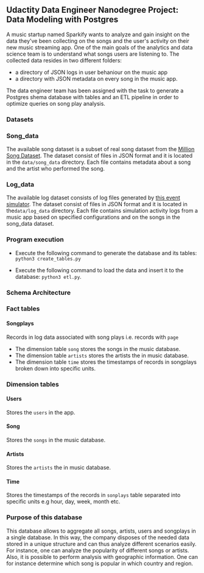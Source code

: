 ## Udactity Data Engineer Nanodegree Project: Data Modeling with Postgres

A music startup named Sparkify wants to analyze and gain insight on the data they've been collecting on the songs and the user's activity on their new music streaming app. One of the main goals of the analytics and data science team is to understand what songs users are listening to. The collected data resides in two different folders:

* a directory of JSON logs in user behaniour on the music app 
* a directory with JSON metadata on every song in the music app.

The data engineer team has been assigned with the task to generate a Postgres shema database with tables and an ETL pipeline in order to optimize queries on song play analysis. 

### Datasets 

### Song_data
The available song dataset is a subset of real song dataset from the [Million Song Dataset](https://labrosa.ee.columbia.edu/millionsong/). The dataset consist of files in JSON format and it is located in the `data/song_data` directory. Each file contains metadata about a song and the artist who performed the song. 

### Log_data
The available log dataset consists of log files generated by [this event simulator](https://github.com/Interana/eventsim). The dataset consist of files in JSON format and it is located in the`data/log_data` directory. Each file contains simulation activity logs from a music app based on specified configurations and on the songs in the song_data dataset.

### Program execution

* Execute the following command to generate the database and its tables:
    `python3 create_tables.py`
   
* Execute the following command to load the data and insert it to the database:
    `python3 etl.py`.

### Schema Architecture 

### Fact tables
#### Songplays
Records in log data associated with song plays i.e. records with `page`

* The dimension table `song` stores the songs in the music database.
* The dimension table `artists` stores the artists the in music database.
* The dimension table `time` stores the timestamps of records in songplays broken down into specific units.

### Dimension tables
#### Users
Stores the `users` in the app.

#### Song
Stores the `songs` in the music database.

#### Artists
Stores the `artists` the in music database.

#### Time
Stores the timestamps of the records in `sonplays` table separated into specific units e.g hour, day, week, month etc.


### Purpose of this database

This database allows to aggregate all songs, artists, users and songplays in a single database. In this way, the company disposes of the needed data stored in a unique structure and can thus analyze different scenarios easily. For instance, one can analyze the popularity of different songs or artists. Also, it is possible to perform analysis with geographic information. One can for instance determine which song is popular in which country and region.